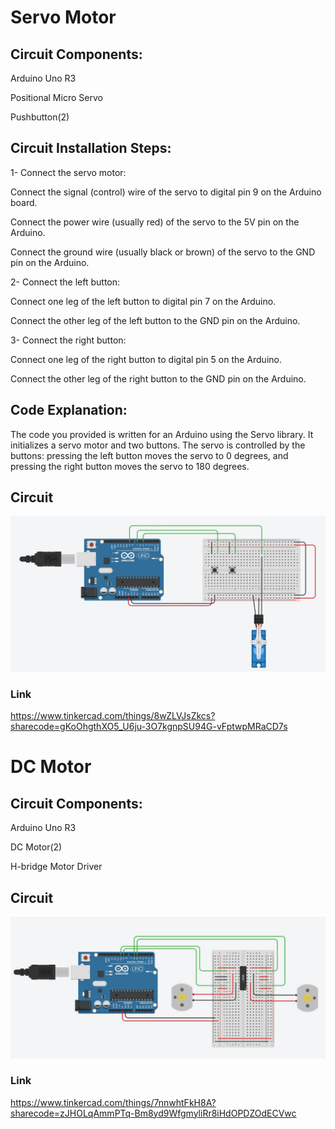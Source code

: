 # Servo Motor

## Circuit Components:

Arduino Uno R3

Positional Micro Servo

Pushbutton(2)

## Circuit Installation Steps:

1- Connect the servo motor:

Connect the signal (control) wire of the servo to digital pin 9 on the Arduino board.

Connect the power wire (usually red) of the servo to the 5V pin on the Arduino.

Connect the ground wire (usually black or brown) of the servo to the GND pin on the Arduino.

2- Connect the left button:

Connect one leg of the left button to digital pin 7 on the Arduino.

Connect the other leg of the left button to the GND pin on the Arduino.

3- Connect the right button:

Connect one leg of the right button to digital pin 5 on the Arduino.

Connect the other leg of the right button to the GND pin on the Arduino.

## Code Explanation:

The code you provided is written for an Arduino using the Servo library. It initializes a servo motor and two buttons. The servo is controlled by the buttons: pressing the left button moves the servo to 0 degrees, and pressing the right button moves the servo to 180 degrees.

## Circuit 
![picture](servo-motor.jpeg)

### Link
https://www.tinkercad.com/things/8wZLVJsZkcs?sharecode=gKoOhgthXO5_U6ju-3O7kgnpSU94G-vFptwpMRaCD7s

# DC Motor

## Circuit Components:

Arduino Uno R3

DC Motor(2)

H-bridge Motor Driver

## Circuit 

![picture](Dc_Motor.jpeg)

### Link
https://www.tinkercad.com/things/7nnwhtFkH8A?sharecode=zJHOLqAmmPTq-Bm8yd9WfgmyliRr8iHdOPDZOdECVwc



